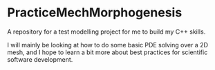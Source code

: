 # PracticeMechMorphogenesis
A repository for a test modelling project for me to build my C++ skills.

I will mainly be looking at how to do some basic PDE solving over a 2D mesh, and I hope to learn a bit more about best practices for scientific software development.

